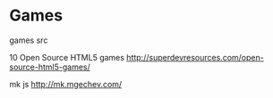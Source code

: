 Games
=====

games src 

10 Open Source HTML5 games
http://superdevresources.com/open-source-html5-games/

mk js
http://mk.mgechev.com/